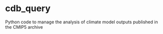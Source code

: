 cdb_query
=========

Python code to manage the analysis of climate model outputs published in the CMIP5 archive